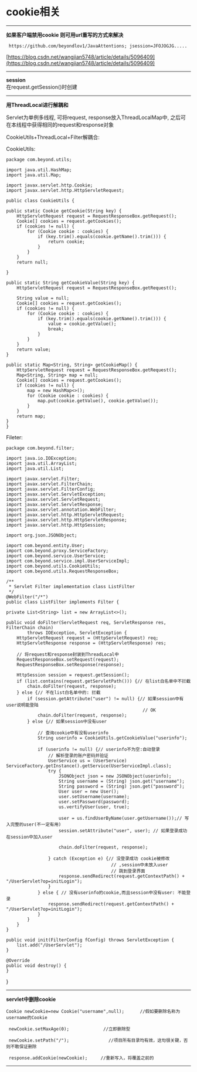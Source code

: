 # cookie相关

----------

**如果客户端禁用cookie 则可用url重写的方式来解决**

     https://github.com/beyondlov1/JavaAttentions; jsession=JFOJOGJG.....  

[https://blog.csdn.net/wangjian5748/article/details/5096409](https://blog.csdn.net/wangjian5748/article/details/5096409)

----------
**session**  
在request.getSession()时创建

---

**用ThreadLocal进行解耦和**

Servlet为单例多线程, 可将request, response放入ThreadLocalMap中, 之后可在本线程中获得相同的request和response对象

CookieUtils+ThreadLocal+Filter解耦合: 

CookieUtils:

    package com.beyond.utils;

    import java.util.HashMap;
    import java.util.Map;

	import javax.servlet.http.Cookie;
	import javax.servlet.http.HttpServletRequest;

	public class CookieUtils {

	public static Cookie getCookie(String key) {
		HttpServletRequest request = RequestResponseBox.getRequest();
		Cookie[] cookies = request.getCookies();
		if (cookies != null) {
			for (Cookie cookie : cookies) {
				if (key.trim().equals(cookie.getName().trim())) {
					return cookie;
				}
			}
		}
		return null;

	}

	public static String getCookieValue(String key) {
		HttpServletRequest request = RequestResponseBox.getRequest();

		String value = null;
		Cookie[] cookies = request.getCookies();
		if (cookies != null) {
			for (Cookie cookie : cookies) {
				if (key.trim().equals(cookie.getName().trim())) {
					value = cookie.getValue();
					break;
				}
			}
		}
		return value;
	}

	public static Map<String, String> getCookieMap() {
		HttpServletRequest request = RequestResponseBox.getRequest();
		Map<String, String> map = null;
		Cookie[] cookies = request.getCookies();
		if (cookies != null) {
			map = new HashMap<>();
			for (Cookie cookie : cookies) {
				map.put(cookie.getValue(), cookie.getValue());
			}
		}
		return map;
	}
	}


Fileter:

	package com.beyond.filter;
	
	import java.io.IOException;
	import java.util.ArrayList;
	import java.util.List;
	
	import javax.servlet.Filter;
	import javax.servlet.FilterChain;
	import javax.servlet.FilterConfig;
	import javax.servlet.ServletException;
	import javax.servlet.ServletRequest;
	import javax.servlet.ServletResponse;
	import javax.servlet.annotation.WebFilter;
	import javax.servlet.http.HttpServletRequest;
	import javax.servlet.http.HttpServletResponse;
	import javax.servlet.http.HttpSession;
	
	import org.json.JSONObject;
	
	import com.beyond.entity.User;
	import com.beyond.proxy.ServiceFactory;
	import com.beyond.service.UserService;
	import com.beyond.service.impl.UserServiceImpl;
	import com.beyond.utils.CookieUtils;
	import com.beyond.utils.RequestResponseBox;
	
	/**
	 * Servlet Filter implementation class ListFilter
	 */
	@WebFilter("/*")
	public class ListFilter implements Filter {

	private List<String> list = new ArrayList<>();

	public void doFilter(ServletRequest req, ServletResponse res, FilterChain chain)
			throws IOException, ServletException {
		HttpServletRequest request = (HttpServletRequest) req;
		HttpServletResponse response = (HttpServletResponse) res;

		// 将request和response封装到ThreadLocal中
		RequestResponseBox.setRequest(request);
		RequestResponseBox.setResponse(response);

		HttpSession session = request.getSession();
		if (list.contains(request.getServletPath())) {// 在list白名单中不拦截
			chain.doFilter(request, response);
		} else {// 不在list白名单中的: 拦截
			if (session.getAttribute("user") != null) {// 如果session中有user说明能登陆
														// OK
				chain.doFilter(request, response);
			} else {// 如果session中没有user

				// 查询cookie中有没有userinfo
				String userinfo = CookieUtils.getCookieValue("userinfo");

				if (userinfo != null) {// userinfo不为空:自动登录
					// 解析登录的账户密码并验证
					UserService us = (UserService) ServiceFactory.getInstance().getService(UserServiceImpl.class);
					try {
						JSONObject json = new JSONObject(userinfo);
						String username = (String) json.get("username");
						String password = (String) json.get("password");
						User user = new User();
						user.setUsername(username);
						user.setPassword(password);
						us.vertifyUser(user, true);

						user = us.findUserByName(user.getUsername());// 写入完整的user(不一定有用)
						session.setAttribute("user", user); // 如果登录成功在session中加入user

						chain.doFilter(request, response);

					} catch (Exception e) {// 没登录成功 cookie被修改
											// ,session中未放入user
											// 跳到登录界面
						response.sendRedirect(request.getContextPath() + "/UserServlet?op=initLogin");
					}
				} else { // 没有userinfo的cookie,而且session中没有user: 不能登录
					response.sendRedirect(request.getContextPath() + "/UserServlet?op=initLogin");
				}
			}
		}
	}

	public void init(FilterConfig fConfig) throws ServletException {
		list.add("/UserServlet");
	}

	@Override
	public void destroy() {
	}

}

---

**servlet中删除cookie**

	Cookie newCookie=new Cookie("username",null);      //假如要删除名称为username的Cookie

     newCookie.setMaxAge(0);             //立即删除型

     newCookie.setPath("/");               //项目所有目录均有效，这句很关键，否则不敢保证删除

     response.addCookie(newCookie);     //重新写入，将覆盖之前的

---

